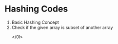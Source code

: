 # Hashing Codes

<ol>
  <li>Basic Hashing Concept</li>
  <li>Check if the given array is subset of another array</li>

</0l>
